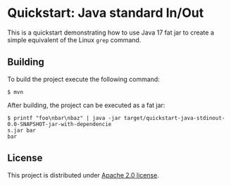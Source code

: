 # Quickstart: Java standard In/Out

This is a quickstart demonstrating how to use Java 17 fat jar to create a simple equivalent of the Linux `grep` command.

## Building

To build the project execute the following command:

```
$ mvn
```

After building, the project can be executed as a fat jar:

```
$ printf "foo\nbar\nbaz" | java -jar target/quickstart-java-stdinout-0.0-SNAPSHOT-jar-with-dependencie
s.jar bar
bar
```

## License

This project is distributed under [Apache 2.0 license](http://www.apache.org/licenses/LICENSE-2.0.html).
